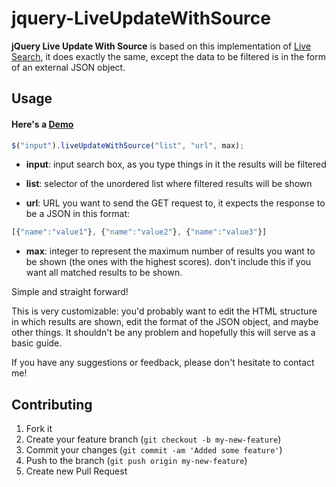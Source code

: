 # jquery-LiveUpdateWithSource

**jQuery Live Update With Source** is based on this implementation of [Live Search](http://ejohn.org/apps/livesearch/), it does exactly the same, except the data to be filtered is in the form of an external JSON object.


## Usage
#### Here's a [Demo](http://n0ur.github.com/jquery-LiveUpdateWithSource/)

```js
$("input").liveUpdateWithSource("list", "url", max);
```
- **input**: input search box, as you type things in it the results will be filtered

- **list**: selector of the unordered list where filtered results will be shown

- **url**: URL you want to send the GET request to, it expects the response to be a JSON in this format:  

```js
[{"name":"value1"}, {"name":"value2"}, {"name":"value3"}]
```
- **max**: integer to represent the maximum number of results you want to be shown (the ones with the highest scores). don't include this if you want all matched results to be shown.

Simple and straight forward! 

This is very customizable: you'd probably want to edit the HTML structure in which results are shown, edit the format of the JSON object, and maybe other things. It shouldn't be any problem and hopefully this will serve as a basic guide. 

If you have any suggestions or feedback, please don't hesitate to contact me!

## Contributing

1. Fork it
2. Create your feature branch (`git checkout -b my-new-feature`)
3. Commit your changes (`git commit -am 'Added some feature'`)
4. Push to the branch (`git push origin my-new-feature`)
5. Create new Pull Request
